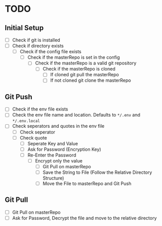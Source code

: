 <!--
 Copyright (c) 2023 Sanjib Kumar Sen <mail@sanjibsen.com>

 This software is released under the MIT License.
 https://opensource.org/licenses/MIT
-->

# TODO

## Initial Setup

- [ ] Check if git is installed
- [ ] Check if directory exists
  - [ ] Check if the config file exists
    - [ ] Check if the masterRepo is set in the config
      - [ ] Check if the masterRepo is a valid git repository
        - [ ] Check if the masterRepo is cloned
          - [ ] If cloned git pull the masterRepo
          - [ ] If not cloned git clone the masterRepo

## Git Push

- [ ] Check if the env file exists
- [ ] Check the env file name and location. Defaults to `*/.env` and `*/.env.local`
- [ ] Check seperators and quotes in the env file
  - [ ] Check seperator
  - [ ] Check quote
    - [ ] Seperate Key and Value
    - [ ] Ask for Password (Encryption Key)
    - [ ] Re-Enter the Password
      - [ ] Encrypt only the value
        - [ ] Git Pull on masterRepo
        - [ ] Save the String to File (Follow the Relative Directory Structure)
        - [ ] Move the File to masterRepo and Git Push

## Git Pull

- [ ] Git Pull on masterRepo
- [ ] Ask for Password, Decrypt the file and move to the relative directory
